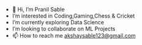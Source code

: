 - 👋 Hi, I’m Pranil Sable
-  I’m interested in Coding,Gaming,Chess & Cricket
-  I’m currently exploring Data Science 
-  I’m looking to collaborate on ML Projects
- 📫 How to reach me akshaysable123@gmail.com

<!---
Vamp18/Vamp18 is a ✨ special ✨ repository because its `README.md` (this file) appears on your GitHub profile.
You can click the Preview link to take a look at your changes.
--->
